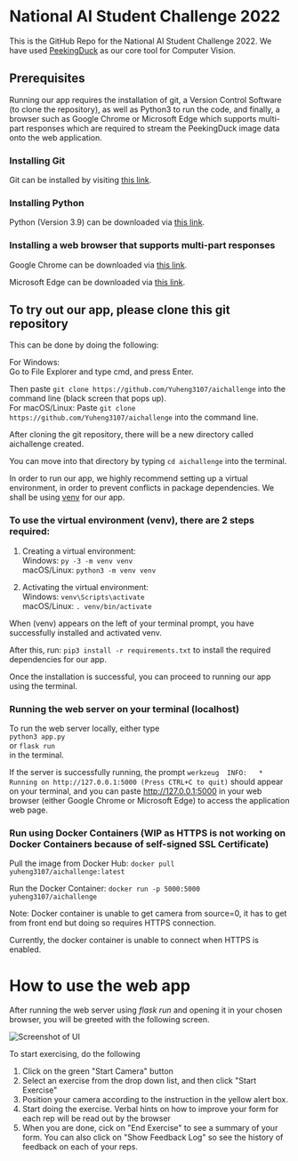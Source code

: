 # National AI Student Challenge 2022
This is the GitHub Repo for the National AI Student Challenge 2022. We have used [PeekingDuck](https://github.com/aisingapore/PeekingDuck) as our core tool for Computer Vision.

## Prerequisites
Running our app requires the installation of git, a Version Control Software (to clone the repository), as well as Python3 to run the code, and finally, a browser such as Google Chrome or Microsoft Edge which supports multi-part responses which are required to stream the PeekingDuck image data onto the web application.

### Installing Git  
Git can be installed by visiting [this link](https://git-scm.com/downloads).

### Installing Python
Python (Version 3.9) can be downloaded via [this link](https://www.python.org/downloads/).

### Installing a web browser that supports multi-part responses
Google Chrome can be downloaded via [this link](https://www.google.com/intl/en_sg/chrome/).

Microsoft Edge can be downloaded via [this link](https://www.microsoft.com/en-us/edge).

## To try out our app, please clone this git repository

This can be done by doing the following:

For Windows:  
Go to File Explorer and type cmd, and press Enter.  

Then paste ```git clone https://github.com/Yuheng3107/aichallenge``` into the command line (black screen that pops up).   
For macOS/Linux: Paste ```git clone https://github.com/Yuheng3107/aichallenge``` into the command line.

After cloning the git repository, there will be a new directory
called aichallenge created. 

You can move into that directory by typing ```cd aichallenge``` into the terminal.

In order to run our app, we highly recommend setting up a virtual environment, in order to prevent conflicts in package dependencies. We shall be using [venv](https://docs.python.org/3/library/venv.html) for our app.
### To use the virtual environment (venv), there are 2 steps required:

1. Creating a virtual environment:  
Windows: ```py -3 -m venv venv```  
macOS/Linux: ```python3 -m venv venv```

2. Activating the virtual environment:  
Windows: ```venv\Scripts\activate```  
macOS/Linux: ```. venv/bin/activate```

When (venv) appears on the left of your terminal prompt, you have successfully installed and activated venv.

After this, run:
```pip3 install -r requirements.txt```
 to install the required dependencies for our app.  

Once the installation is successful, you can proceed to running our app using the terminal.

### Running the web server on your terminal (localhost)
To run the web server locally, either type  
```python3 app.py```  
or
```flask run```  
in the terminal.

If the server is successfully running, the prompt
```werkzeug  INFO:   * Running on http://127.0.0.1:5000 (Press CTRL+C to quit)``` should appear on your terminal, and you can paste http://127.0.0.1:5000 in your web browser (either Google Chrome or Microsoft Edge) to access the application web page.

### Run using Docker Containers (WIP as HTTPS is not working on Docker Containers because of self-signed SSL Certificate)
Pull the image from Docker Hub:
```docker pull yuheng3107/aichallenge:latest```

Run the Docker Container:
```docker run -p 5000:5000 yuheng3107/aichallenge```

Note: Docker container is unable to get camera from source=0,
it has to get from front end but doing so requires HTTPS connection.

Currently, the docker container is unable to connect when HTTPS is enabled.

# How to use the web app

After running the web server using *flask run* and opening it in your chosen browser, you will be greeted with the following screen.

![Screenshot of UI](https://i.imgur.com/7Pu5RtJ.png "Web App UI")

To start exercising, do the following
1. Click on the green "Start Camera" button
2. Select an exercise from the drop down list, and then click "Start Exercise"
3. Position your camera according to the instruction in the yellow alert box.
4. Start doing the exercise. Verbal hints on how to improve your form for each rep will be read out by the browser
5. When you are done, cick on "End Exercise" to see a summary of your form. You can also click on "Show Feedback Log" so see the history of feedback on each of your reps.

